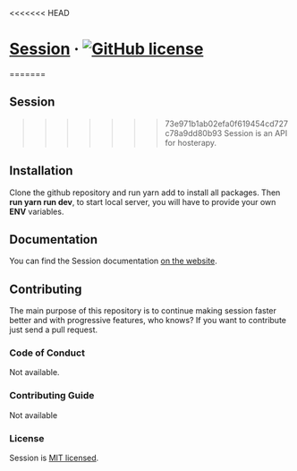 <<<<<<< HEAD
# [Session](https://sessionhost.herokuapp.com/) &middot; [![GitHub license](https://img.shields.io/badge/license-MIT-blue.svg)](https://github.com/ikechukwu-peter/session/blob/main/LICENSE)
=======
## Session
>>>>>>> 73e971b1ab02efa0f619454cd727c78a9dd80b93
Session is an API for hosterapy.

## Installation

Clone the github repository and run yarn add to install all packages. Then **run yarn run dev**, to start local server, you will have to provide your own **ENV** variables. 

## Documentation

You can find the Session documentation [on the website](https://documenter.getpostman.com/view/13456367/TzskDheg).  

## Contributing

The main purpose of this repository is to continue making session faster better and with progressive features, who knows? If you want to contribute just send a pull request.

### Code of Conduct
Not available.
### Contributing Guide
Not available


### License

Session is [MIT licensed](./LICENSE).
